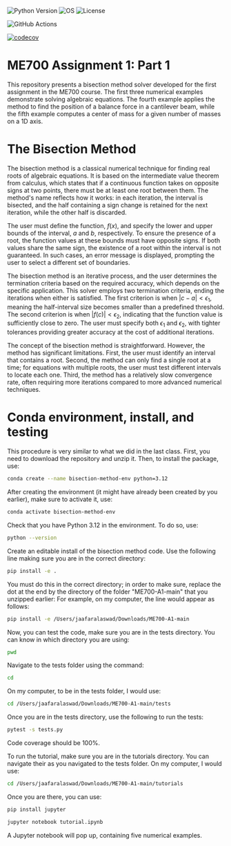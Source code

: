 ![Python Version](https://img.shields.io/badge/python-3.12-blue)
![OS](https://img.shields.io/badge/os-ubuntu%20%7C%20macos%20%7C%20windows-blue)
![License](https://img.shields.io/badge/license-MIT-green)

![GitHub Actions](https://github.com/jaafaralaswad/ME700-Newton/actions/workflows/tests.yml/badge.svg)

[![codecov](https://codecov.io/gh/jaafaralaswad/ME700-Newton/branch/main/graph/badge.svg)](https://codecov.io/gh/YOUR_USERNAME/YOUR_REPO)


# ME700 Assignment 1: Part 1

This repository presents a bisection method solver developed for the first assignment in the ME700 course. The first three numerical examples demonstrate solving algebraic equations. The fourth example applies the method to find the position of a balance force in a cantilever beam, while the fifth example computes a center of mass for a given number of masses on a 1D axis.

# The Bisection Method

The bisection method is a classical numerical technique for finding real roots of algebraic equations. It is based on the intermediate value theorem from calculus, which states that if a continuous function takes on opposite signs at two points, there must be at least one root between them. The method's name reflects how it works: in each iteration, the interval is bisected, and the half containing a sign change is retained for the next iteration, while the other half is discarded.

The user must define the function, $f(x)$, and specify the lower and upper bounds of the interval, $a$ and $b$, respectively. To ensure the presence of a root, the function values at these bounds must have opposite signs. If both values share the same sign, the existence of a root within the interval is not guaranteed. In such cases, an error message is displayed, prompting the user to select a different set of boundaries.

The bisection method is an iterative process, and the user determines the termination criteria based on the required accuracy, which depends on the specific application. This solver employs two termination criteria, ending the iterations when either is satisfied. The first criterion is when $|c-a|< \epsilon_1$, meaning the half-interval size becomes smaller than a predefined threshold. The second criterion is when $|f(c)|< \epsilon_2$, indicating that the function value is sufficiently close to zero. The user must specify both $\epsilon_1$ and $\epsilon_2$, with tighter tolerances providing greater accuracy at the cost of additional iterations.

The concept of the bisection method is straightforward. However, the method has significant limitations. First, the user must identify an interval that contains a root.  Second, the method can only find a single root at a time; for equations with multiple roots, the user must test different intervals to locate each one. Third, the method has a relatively slow convergence rate, often requiring more iterations compared to more advanced numerical techniques.

# Conda environment, install, and testing

This procedure is very similar to what we did in the last class. First, you need to download the repository and unzip it. Then, to install the package, use:

```bash
conda create --name bisection-method-env python=3.12
```

After creating the environment (it might have already been created by you earlier), make sure to activate it, use:

```bash
conda activate bisection-method-env
```

Check that you have Python 3.12 in the environment. To do so, use:

```bash
python --version
```

Create an editable install of the bisection method code. Use the following line making sure you are in the correct directory:

```bash
pip install -e .
```

You must do this in the correct directory; in order to make sure, replace the dot at the end by the directory of the folder "ME700-A1-main" that you unzipped earlier: For example, on my computer, the line would appear as follows:

```bash
pip install -e /Users/jaafaralaswad/Downloads/ME700-A1-main
```

Now, you can test the code, make sure you are in the tests directory. You can know in which directory you are using:

```bash
pwd
```

Navigate to the tests folder using the command:

```bash
cd
```

On my computer, to be in the tests folder, I would use:

```bash
cd /Users/jaafaralaswad/Downloads/ME700-A1-main/tests
```


Once you are in the tests directory, use the following to run the tests:

```bash
pytest -s tests.py
```

Code coverage should be 100%.

To run the tutorial, make sure you are in the tutorials directory. You can navigate their as you navigated to the tests folder. On my computer, I would use:

```bash
cd /Users/jaafaralaswad/Downloads/ME700-A1-main/tutorials
```

Once you are there, you can use:

```bash
pip install jupyter
```

```bash
jupyter notebook tutorial.ipynb
```

A Jupyter notebook will pop up, containing five numerical examples.
